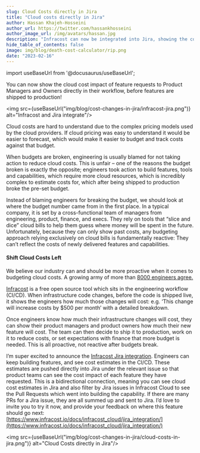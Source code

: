 ```yaml
---
slug: Cloud Costs directly in Jira
title: "Cloud costs directly in Jira"
author: Hassan Khajeh-Hosseini
author_url: https://twitter.com/hassankhosseini
author_image_url: /img/avatars/hassan.jpg
description: "Infracost can now be integrated into Jira, showing the cost impact of feature requests to product managers"
hide_table_of_contents: false
image: img/blog/death-cost-calculator/rip.png
date: "2023-02-16"
---
```


import useBaseUrl from '@docusaurus/useBaseUrl';

You can now show the cloud cost impact of feature requests to Product Managers and Owners directly in their workflow, before features are shipped to production!

<!--truncate-->

<img src={useBaseUrl("img/blog/cost-changes-in-jira/infracost-jira.png")} alt="Infracost and Jira integrate"/>

Cloud costs are hard to understand due to the complex pricing models used by the cloud providers. If cloud pricing was easy to understand it would be easier to forecast, which would make it easier to budget and track costs against that budget.

When budgets are broken, engineering is usually blamed for not taking action to reduce cloud costs. This is unfair – one of the reasons the budget broken is exactly the opposite; engineers took action to build features, tools and capabilities, which require more cloud resources, which is incredibly complex to estimate costs for, which after being shipped to production broke the pre-set budget.

Instead of blaming engineers for breaking the budget, we should look at where the budget number came from in the first place.  In a typical company, it is set by a cross-functional team of managers from engineering, product, finance, and execs.  They rely on tools that “slice and dice” cloud bills to help them guess where money will be spent in the future. Unfortunately, because they can only show past costs, any budgeting approach relying exclusively on cloud bills is fundamentally reactive: They can’t reflect the costs of newly delivered features and capabilities.

#### Shift Cloud Costs Left

We believe our industry can and should be more proactive when it comes to budgeting cloud costs.  A growing army of more than [8000 engineers agree.](https://github.com/infracost/infracost/stargazers)

[Infracost](https://www.infracost.io/) is a free open source tool which sits in the engineering workflow (CI/CD). When infrastructure code changes, before the code is shipped live, it shows the engineers how much those changes will cost: e.g. ‘This change will increase costs by $500 per month’ with a detailed breakdown.

Once engineers know how much their infrastructure changes will cost, they can show their product managers and product owners how much their new feature will cost. The team can then decide to ship it to production, work on it to reduce costs, or set expectations with finance that more budget is needed. This is all proactive, not reactive after budgets break.

I’m super excited to announce the [Infracost Jira integration](https://www.infracost.io/docs/infracost_cloud/jira_integration/). Engineers can keep building features, and see cost estimates in the CI/CD.  These estimates are pushed directly into Jira under the relevant issue so that product teams can see the cost impact of each feature they have requested. This is a bidirectional connection, meaning you can see cloud cost estimates in Jira and also filter by Jira issues in Infracost Cloud to see the Pull Requests which went into building the capability. If there are many PRs for a Jira issue, they are all summed up and sent to Jira. I’d love to invite you to try it now, and provide your feedback on where this feature should go next: [https://www.infracost.io/docs/infracost_cloud/jira_integration/](https://www.infracost.io/docs/infracost_cloud/jira_integration/)

<img src={useBaseUrl("img/blog/cost-changes-in-jira/cloud-costs-in-jira.png")} alt="Cloud Costs directly in Jira"/>